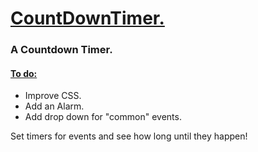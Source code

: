<h1> <ins> CountDownTimer. </ins> </h1>
<h3> A Countdown Timer. </h3>
<h4> <ins> To do: </ins> </h4>
<ul> 
  <li> Improve CSS. </li>
  <li> Add an Alarm. </li>
  <li> Add drop down for "common" events. </li>
</ul>

<p>Set timers for events and see how long until they happen!</p>
